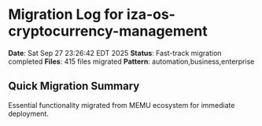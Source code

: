 # Migration Log for iza-os-cryptocurrency-management

**Date**: Sat Sep 27 23:26:42 EDT 2025
**Status**: Fast-track migration completed
**Files**:      415 files migrated
**Pattern**: automation,business,enterprise

## Quick Migration Summary
Essential functionality migrated from MEMU ecosystem for immediate deployment.
